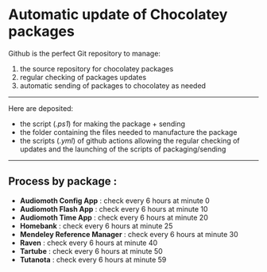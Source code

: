 # Automatic update of Chocolatey packages

Github is the perfect Git repository to manage:

1. the source repository for chocolatey packages
2. regular checking of packages updates
3. automatic sending of packages to chocolatey as needed

---

Here are deposited:

* the script (*.ps1*) for making the package + sending
* the folder containing the files needed to manufacture the package
* the scripts (*.yml*) of github actions allowing the regular checking of updates and the launching of the scripts of packaging/sending

---
## Process by package :

* **Audiomoth Config App** : check every 6 hours at minute 0
* **Audiomoth Flash App** : check every 6 hours at minute 10
* **Audiomoth Time App** : check every 6 hours at minute 20
* **Homebank** : check every 6 hours at minute 25
* **Mendeley Reference Manager** : check every 6 hours at minute 30
* **Raven** : check every 6 hours at minute 40
* **Tartube** : check every 6 hours at minute 50
* **Tutanota** : check every 6 hours at minute 59
